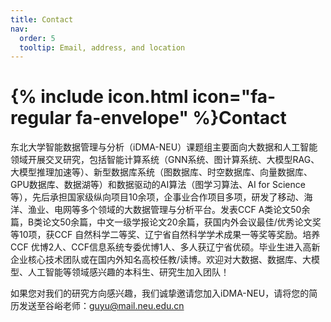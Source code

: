 ```yaml
---
title: Contact
nav:
  order: 5
  tooltip: Email, address, and location
---
```


# {% include icon.html icon="fa-regular fa-envelope" %}Contact

东北大学智能数据管理与分析（iDMA-NEU）课题组主要面向大数据和人工智能领域开展交叉研究，包括智能计算系统（GNN系统、图计算系统、大模型RAG、大模型推理加速等）、新型数据库系统（图数据库、时空数据库、向量数据库、GPU数据库、数据湖等）和数据驱动的AI算法（图学习算法、AI for Science等），先后承担国家级纵向项目10余项，企事业合作项目多项，研发了移动、海洋、渔业、电网等多个领域的大数据管理与分析平台。发表CCF A类论文50余篇，B类论文50余篇，中文一级学报论文20余篇，获国内外会议最佳/优秀论文奖等10项，获CCF 自然科学二等奖、辽宁省自然科学学术成果一等奖等奖励。培养CCF 优博2人、CCF信息系统专委优博1人、多人获辽宁省优硕。毕业生进入高新企业核心技术团队或在国内外知名高校任教/读博。欢迎对大数据、数据库、大模型、人工智能等领域感兴趣的本科生、研究生加入团队！

如果您对我们的研究方向感兴趣，我们诚挚邀请您加入iDMA-NEU，请将您的简历发送至谷峪老师：guyu@mail.neu.edu.cn
